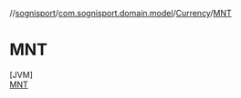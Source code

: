 //[sognisport](../../../../index.md)/[com.sognisport.domain.model](../../index.md)/[Currency](../index.md)/[MNT](index.md)

# MNT

[JVM]\
[MNT](index.md)
